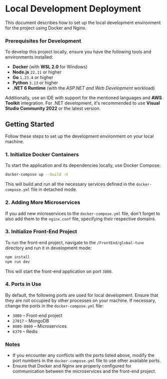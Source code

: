 # Local Development Deployment

This document describes how to set up the local development environment for the project using Docker and Nginx.

### Prerequisites for Development

To develop this project locally, ensure you have the following tools and environments installed:

- **Docker** (with **WSL 2.0** for Windows)
- **Node.js** `22.11` or higher
- **Go** `1.23.4` or higher
- **Python** `3.13` or higher
- **.NET 6 Runtime** (with the *ASP.NET and Web Development* workload)

Additionally, use an IDE with support for the mentioned languages and **AWS Toolkit** integration. For .NET development, it's recommended to use **Visual Studio Community 2022** or the latest version.

## Getting Started

Follow these steps to set up the development environment on your local machine.

### 1. Initialize Docker Containers

To start the application and its dependencies locally, use Docker Compose:

```bash
docker-compose up --build -d
```

This will build and run all the necessary services defined in the `docker-compose.yml` file in detached mode.

### 2. Adding More Microservices

If you add new microservices to the `docker-compose.yml` file, don't forget to also add them to the `nginx.conf` file, specifying their respective domains.

### 3. Initialize Front-End Project

To run the front-end project, navigate to the `/FrontEnd/global-tune` directory and run it in development mode:

```bash
npm install
npm run dev
```

This will start the front-end application on port `3000`.

### 4. Ports in Use

By default, the following ports are used for local development. Ensure that they are not occupied by other processes on your machine. If necessary, change the ports in the `docker-compose.yml` file:

- `3000` – Front-end project
- `27017` – MongoDB
- `8080-8089` – Microservices
- `6379` – Redis

### Notes

- If you encounter any conflicts with the ports listed above, modify the port numbers in the `docker-compose.yml` file to use other available ports.
- Ensure that Docker and Nginx are properly configured for communication between the microservices and the front-end project.